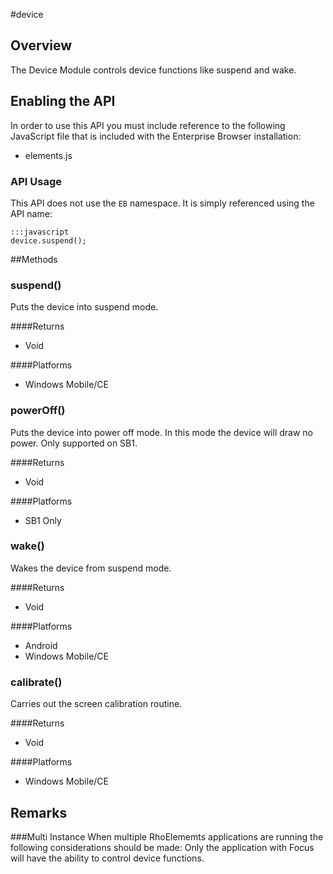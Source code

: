 #device


## Overview
The Device Module controls device functions like suspend and wake.

## Enabling the API
In order to use this API you must include reference to the following JavaScript file that is included with the Enterprise Browser installation:

* elements.js 

### API Usage
This API does not use the `EB` namespace. It is simply referenced using the API name:

	:::javascript
	device.suspend();

##Methods

### suspend()
Puts the device into suspend mode.

####Returns
* Void

####Platforms

* Windows Mobile/CE

### powerOff()
Puts the device into power off mode. In this mode the device will draw no power. Only supported on SB1.

####Returns
* Void

####Platforms

* SB1 Only

### wake()
Wakes the device from suspend mode.

####Returns
* Void

####Platforms

* Android
* Windows Mobile/CE

### calibrate()
Carries out the screen calibration routine.

####Returns
* Void

####Platforms

* Windows Mobile/CE

## Remarks
###Multi Instance
When multiple RhoElememts applications are running the following considerations should be made: Only the application with Focus will have the ability to control device functions.

